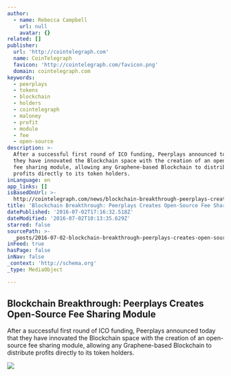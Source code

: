 ```yaml
---
author:
  - name: Rebecca Campbell
    url: null
    avatar: {}
related: []
publisher:
  url: 'http://cointelegraph.com'
  name: CoinTelegraph
  favicon: 'http://cointelegraph.com/favicon.png'
  domain: cointelegraph.com
keywords:
  - peerplays
  - tokens
  - blockchain
  - holders
  - cointelegraph
  - maloney
  - profit
  - module
  - fee
  - open-source
description: >-
  After a successful first round of ICO funding, Peerplays announced today that
  they have innovated the Blockchain space with the creation of an open-source
  fee sharing module, allowing any Graphene-based Blockchain to distribute
  profits directly to its token holders.
inLanguage: en
app_links: []
isBasedOnUrl: >-
  http://cointelegraph.com/news/blockchain-breakthrough-peerplays-creates-open-source-fee-sharing-module
title: 'Blockchain Breakthrough: Peerplays Creates Open-Source Fee Sharing Module'
datePublished: '2016-07-02T17:16:32.518Z'
dateModified: '2016-07-02T10:13:35.629Z'
starred: false
sourcePath: >-
  _posts/2016-07-02-blockchain-breakthrough-peerplays-creates-open-source-fee-s.md
inFeed: true
hasPage: false
inNav: false
_context: 'http://schema.org'
_type: MediaObject

---
```

<article style=""><h1>Blockchain Breakthrough: Peerplays Creates Open-Source Fee Sharing Module</h1><p>After a successful first round of ICO funding, Peerplays announced today that they have innovated the Blockchain space with the creation of an open-source fee sharing module, allowing any Graphene-based Blockchain to distribute profits directly to its token holders.</p><img src="http://cointelegraph.com/images/725_aHR0cDovL2NvaW50ZWxlZ3JhcGguY29tL3N0b3JhZ2UvdXBsb2Fkcy92aWV3LzIxOGI5M2QyODUzYzJjMTliYzJiNDE0MDk2NTY0NTllLmpwZw==.jpg" /></article>